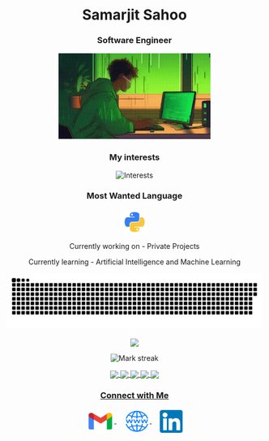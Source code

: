 <h1 align="center">Samarjit Sahoo</h1>
<h3 align="center">Software Engineer</h3>
<p align="center">
 <img alt="Coding" width="300" height="auto" src="assets/coding.gif"/>
</p>
<h3 align="center">My interests</h3>
<p align="center">
  <img src="https://readme-typing-svg.demolab.com/?lines=Artificial Intelligence;Machine Learning;Deep Learning;Data Science;Computer Vision&font=Fira%20Code&center=true&width=380&height=50&duration=1000&pause=1000&color=0e8a37" alt="Interests">
<h3 align="center">Most Wanted Language</h3>
<p align="center">
  <a href="https://github.com/samarjit-sahoo/Python_Practice.git" target="_blank">
    <img align="center" src="assets/python.png" alt="python" height="50" width="50" />
  </a>
</p>
</p>
<p align="center">Currently working on - Private Projects</p>
<p align="center">Currently learning - Artificial Intelligence and Machine Learning</p>
<p align="center">
 <img width="1000" src="assets/github-snake.svg" alt="snake"/>
</p>
<p align="center"><img align="center" src="https://github-readme-stats.vercel.app/api/top-langs?username=samarjit-sahoo&hide_border=false&no-bg=true&no-frame=true&layout=compact&theme=neon&width=300"/></p>
<p align="center">

  <img alt="Mark streak" src="https://github-readme-streak-stats.herokuapp.com/?user=samarjit-sahoo&hide_border=false&theme=neon" /> 

</p>  
<div align="center">
<a href="https://github.com/samarjit-sahoo">
<img align="center" src="http://github-profile-summary-cards.vercel.app/api/cards/stats?username=samarjit-sahoo&theme=2077" height="180em" />
<img align="center" src="http://github-profile-summary-cards.vercel.app/api/cards/most-commit-language?username=samarjit-sahoo&theme=2077" height="180em" />
<img align="center" src="http://github-profile-summary-cards.vercel.app/api/cards/repos-per-language?username=samarjit-sahoo&theme=2077" height="180em" />
<img align="center" src="http://github-profile-summary-cards.vercel.app/api/cards/productive-time?username=samarjit-sahoo&theme=2077" height="180em" />
<img align="center" src="http://github-profile-summary-cards.vercel.app/api/cards/profile-details?username=samarjit-sahoo&theme=2077" height="180em" />
</div>

<h3 align="center">Connect with Me</h3>
<p align="center">
  <a href="mailto:samarjit9203@gmail.com" target="_blank">
    <img align="center" src="assets/gmail.png" alt="mail" height="50" width="55" />
  </a>
  &nbsp;&nbsp;&nbsp;
   <a href="https://samarjit.vercel.app" target="_blank">
    <img align="center" src="assets/web.png" alt="website" height="45" width="50" />
  </a>
  &nbsp;&nbsp;&nbsp;
  <a href="https://linkedin.com/in/samarjit-sahoo/" target="_blank">
    <img align="center" src="assets/linkedin.png" alt="linkedin" height="45" width="45" />
  </a>
</p>
